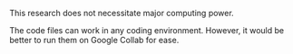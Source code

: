 This research does not necessitate major computing power.

The code files can work in any coding environment. However, it would be better to run them on Google Collab for ease. 
